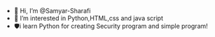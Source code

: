 - 👋 Hi, I’m @Samyar-Sharafi
- 👀 I’m interested in Python,HTML,css and java script
- 🛡️i learn Python for creating Security program and simple program!

<!---
Samyar-Sharafi/Samyar-Sharafi is a ✨ special ✨ repository because its `README.md` (this file) appears on your GitHub profile.
You can click the Preview link to take a look at your changes.
--->

